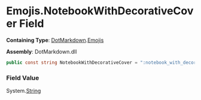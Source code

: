 # Emojis\.NotebookWithDecorativeCover Field

**Containing Type**: [DotMarkdown](../../README.md)\.[Emojis](../README.md)

**Assembly**: DotMarkdown\.dll

```csharp
public const string NotebookWithDecorativeCover = ":notebook_with_decorative_cover:"
```

### Field Value

System\.[String](https://docs.microsoft.com/en-us/dotnet/api/system.string)